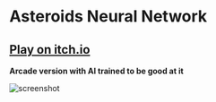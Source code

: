 # Asteroids Neural Network
## [Play on itch.io](https://zikmy7.itch.io/classical-asteroids-in-javascript)
 
**Arcade version with AI trained to be good at it**

![screenshot](https://i.imgur.com/J89zfw2.png)
